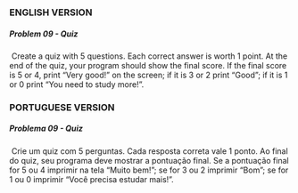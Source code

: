 ### ENGLISH VERSION

##### Problem 09 - Quiz

​		Create a quiz with 5 questions. Each correct answer is worth 1 point. At the end of the quiz, your program should show the final score. If the final score is 5 or 4, print “Very good!” on the screen; if it is 3 or 2 print “Good”; if it is 1 or 0 print “You need to study more!”.





### PORTUGUESE VERSION

##### Problema 09 - Quiz

​		Crie um quiz com 5 perguntas. Cada resposta correta vale 1 ponto. Ao final do quiz, seu programa deve mostrar a pontuação final. Se a pontuação final for 5 ou 4 imprimir na tela “Muito bem!”; se for 3 ou 2 imprimir “Bom”; se for 1 ou 0 imprimir “Você precisa estudar mais!”.